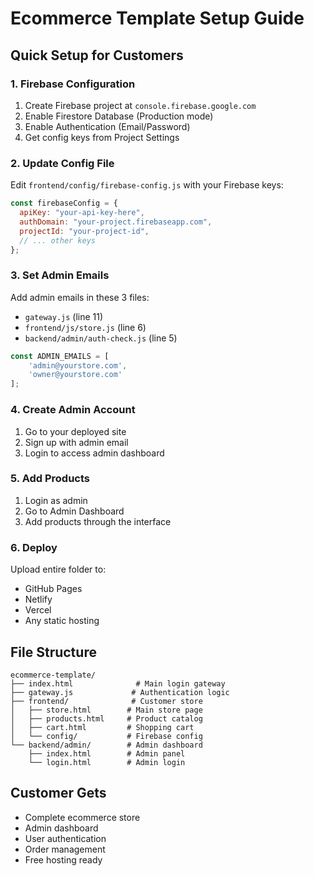 # Ecommerce Template Setup Guide

## Quick Setup for Customers

### 1. Firebase Configuration
1. Create Firebase project at `console.firebase.google.com`
2. Enable Firestore Database (Production mode)
3. Enable Authentication (Email/Password)
4. Get config keys from Project Settings

### 2. Update Config File
Edit `frontend/config/firebase-config.js` with your Firebase keys:
```javascript
const firebaseConfig = {
  apiKey: "your-api-key-here",
  authDomain: "your-project.firebaseapp.com",
  projectId: "your-project-id",
  // ... other keys
};
```

### 3. Set Admin Emails
Add admin emails in these 3 files:
- `gateway.js` (line 11)
- `frontend/js/store.js` (line 6)
- `backend/admin/auth-check.js` (line 5)

```javascript
const ADMIN_EMAILS = [
    'admin@yourstore.com',
    'owner@yourstore.com'
];
```

### 4. Create Admin Account
1. Go to your deployed site
2. Sign up with admin email
3. Login to access admin dashboard

### 5. Add Products
1. Login as admin
2. Go to Admin Dashboard
3. Add products through the interface

### 6. Deploy
Upload entire folder to:
- GitHub Pages
- Netlify
- Vercel
- Any static hosting

## File Structure
```
ecommerce-template/
├── index.html              # Main login gateway
├── gateway.js             # Authentication logic
├── frontend/              # Customer store
│   ├── store.html        # Main store page
│   ├── products.html     # Product catalog
│   ├── cart.html         # Shopping cart
│   └── config/           # Firebase config
└── backend/admin/        # Admin dashboard
    ├── index.html        # Admin panel
    └── login.html        # Admin login
```

## Customer Gets
- Complete ecommerce store
- Admin dashboard
- User authentication
- Order management
- Free hosting ready